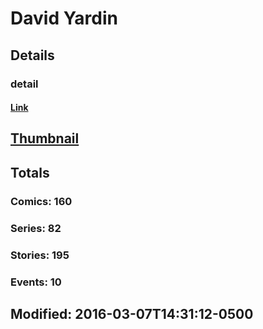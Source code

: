 # David  Yardin 
## Details
### detail
#### [Link](http://marvel.com/comics/creators/789/david_yardin?utm_campaign=apiRef&utm_source=225578a89fc76f3d20fbffda5d17a88d)
## [Thumbnail](http://i.annihil.us/u/prod/marvel/i/mg/c/00/4bc5b347cd6c1.jpg)
## Totals
### Comics: 160
### Series: 82
### Stories: 195
### Events: 10
## Modified: 2016-03-07T14:31:12-0500